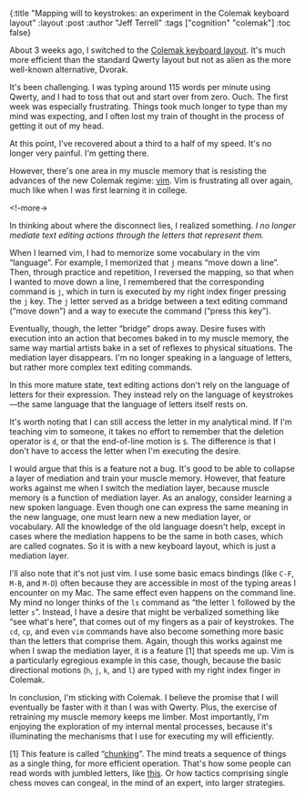 {:title "Mapping will to keystrokes: an experiment in the Colemak keyboard layout"
 :layout :post
 :author "Jeff Terrell"
 :tags ["cognition" "colemak"]
 :toc false}

About 3 weeks ago, I switched to the <a href="http://colemak.com/">Colemak keyboard layout</a>. It's much more efficient than the standard Qwerty layout but not as alien as the more well-known alternative, Dvorak.

It's been challenging. I was typing around 115 words per minute using Qwerty, and I had to toss that out and start over from zero. Ouch. The first week was especially frustrating. Things took much longer to type than my mind was expecting, and I often lost my train of thought in the process of getting it out of my head.

At this point, I've recovered about a third to a half of my speed. It's no longer very painful. I'm getting there.

However, there's one area in my muscle memory that is resisting the advances of the new Colemak regime: <a href="http://www.vim.org/about.php">vim</a>. Vim is frustrating all over again, much like when I was first learning it in college.

<!-more->

In thinking about where the disconnect lies, I realized something. <em>I no longer mediate text editing actions through the letters that represent them.</em>

When I learned vim, I had to memorize some vocabulary in the vim “language”. For example, I memorized that `j` means “move down a line”. Then, through practice and repetition, I reversed the mapping, so that when I wanted to move down a line, I remembered that the corresponding command is `j`, which in turn is executed by my right index finger pressing the `j` key. The `j` letter served as a bridge between a text editing command (“move down”) and a way to execute the command (“press this key”).

Eventually, though, the letter “bridge” drops away. Desire fuses with execution into an action that becomes baked in to my muscle memory, the same way martial artists bake in a set of reflexes to physical situations. The mediation layer disappears. I'm no longer speaking in a language of letters, but rather more complex text editing commands.

In this more mature state, text editing actions don't rely on the language of letters for their expression. They instead rely on the language of keystrokes—the same language that the language of letters itself rests on.

It's worth noting that I can still access the letter in my analytical mind. If I'm teaching vim to someone, it takes no effort to remember that the deletion operator is `d`, or that the end-of-line motion is `$`. The difference is that I don't have to access the letter when I'm executing the desire.

I would argue that this is a feature not a bug. It's good to be able to collapse a layer of mediation and train your muscle memory. However, that feature works against me when I switch the mediation layer, because muscle memory is a function of mediation layer. As an analogy, consider learning a new spoken language. Even though one can express the same meaning in the new language, one must learn new a new mediation layer, or vocabulary. All the knowledge of the old language doesn't help, except in cases where the mediation happens to be the same in both cases, which are called cognates. So it is with a new keyboard layout, which is just a mediation layer.

I'll also note that it's not just vim. I use some basic emacs bindings (like `C-F`, `M-B`, and `M-D`) often because they are accessible in most of the typing areas I encounter on my Mac. The same effect even happens on the command line. My mind no longer thinks of the `ls` command as “the letter `l` followed by the letter `s`”. Instead, I have a desire that might be verbalized something like “see what's here”, that comes out of my fingers as a pair of keystrokes. The `cd`, `cp`, and even `vim` commands have also become something more basic than the letters that comprise them. Again, though this works against me when I swap the mediation layer, it is a feature [1] that speeds me up. Vim is a particularly egregious example in this case, though, because the basic directional motions (`h`, `j`, `k`, and `l`) are typed with my right index finger in Colemak.

In conclusion, I'm sticking with Colemak. I believe the promise that I will eventually be faster with it than I was with Qwerty. Plus, the exercise of retraining my muscle memory keeps me limber. Most importantly, I'm enjoying the exploration of my internal mental processes, because it's illuminating the mechanisms that I use for executing my will efficiently.

[1] This feature is called “<a href="http://en.wikipedia.org/wiki/Chunking_(psychology)">chunking</a>”. The mind treats a sequence of things as a single thing, for more efficient operation. That's how some people can read words with jumbled letters, like <a href="http://coursework.mnsfld.edu/psy1101loher/chunking.htm">this</a>. Or how tactics comprising single chess moves can congeal, in the mind of an expert, into larger strategies.

